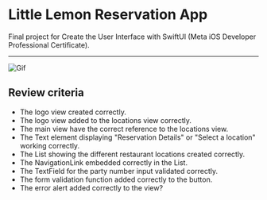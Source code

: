 # Little Lemon Reservation App
Final project for Create the User Interface with SwiftUI (Meta iOS Developer Professional Certificate).
___
![Gif](https://user-images.githubusercontent.com/93353925/213961587-6b3828e8-b9fa-474b-b3e4-cf5dcc7585bf.gif)
## Review criteria
* The logo view created correctly.
* The logo view added to the locations view correctly.
* The main view have the correct reference to the locations view.
* The Text element displaying "Reservation Details" or "Select a location" working correctly.
* The List showing the different restaurant locations created correctly.
* The NavigationLink embedded correctly in the List.
* The TextField for the party number input validated correctly.
* The form validation function added correctly to the button.
* The error alert added correctly to the view?

